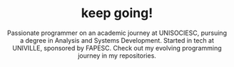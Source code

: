 <h1 align="center" > keep going! </h1>


<p align="center" >Passionate programmer on an academic journey at UNISOCIESC, pursuing a degree in Analysis and Systems Development. Started in tech at UNIVILLE, sponsored by FAPESC. Check out my evolving programming journey in my repositories. </p>

